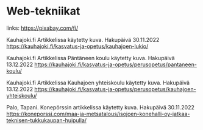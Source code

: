 # Web-tekniikat
links:
https://pixabay.com/fi/

Kauhajoki.fi Artikkelissa käytetty kuva. Hakupäivä 30.11.2022 https://kauhajoki.fi/kasvatus-ja-opetus/kauhajoen-lukio/

Kauhajoki.fi Artikkelissa Päntäneen koulu käytetty kuva. Hakupäivä 13.12.2022 https://kauhajoki.fi/kasvatus-ja-opetus/perusopetus/pantaneen-koulu/

Kauhajoki.fi Artikkelissa Kauhajoen yhteiskoulu käytetty kuva. Hakupäivä 13.12.2022 https://kauhajoki.fi/kasvatus-ja-opetus/perusopetus/kauhajoen-yhteiskoulu/ 

Palo, Tapani. Konepörssin artikkelissa käytetty kuva. Hakupäivä 30.11.2022 https://koneporssi.com/maa-ja-metsatalous/isojoen-konehalli-oy-jatkaa-teknisen-tukkukaupan-huipulla/